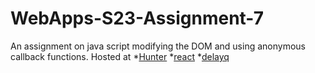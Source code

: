 # WebApps-S23-Assignment-7
An assignment on java script modifying the DOM and using anonymous callback functions.
Hosted at
*[Hunter](https://44-563-web-apps-s23.github.io/44563-webapps-s23-assignment7-supreeth1011/hunter.html)
*[react](https://44-563-web-apps-s23.github.io/44563-webapps-s23-assignment7-supreeth1011/react.html)
*[delayq](https://44-563-web-apps-s23.github.io/44563-webapps-s23-assignment7-supreeth1011/delayq.html)